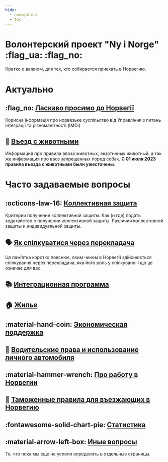 ```yaml
---
hide:
  - navigation
  - toc
---
```


# **Волонтерский проект "Ny i Norge"** :flag_ua: :flag_no: 
Кратко о важном, для тех, кто собирается приехать в Норвегию.

# Актуально

## :flag_no: [Ласкаво просимо до Норвегії](https://www.imdi.no/globalassets/illustrasjoner/ukraina/information-about-norwegian-society-2022---ukrainsk0822.pdf)
Корисна інформація про норвезьке суспільство від Управління з питань інтеграції та різноманітності (IMDi)

## :guide_dog: [Въезд с животными](animals.md)
Информация про правила ввоза животных, экзотичных животный, а так же информация про ввоз запрещенных пород собак. **С 01 июля 2023 правила въезда с животными были ужесточены**.

# Часто задаваемые вопросы

## :octicons-law-16: [Коллективная защита](collective-protection.md)
Критерии получение коллективной защиты. Как (и где) подать ходатайство о получении коллективной защиты. Различия коллективной защиты и индивидуальной защиты.

## :speaking_head: [Як спілкуватися через перекладача](https://www.imdi.no/globalassets/illustrasjoner/ukraina/a-fore-en-samtale-via-tolk_ukrainsk.pdf)
Ця пам’ятка коротко пояснює, яким чином в Норвегії здійснюється спілкування через перекладача, яка його роль у спілкуванні і що це означає для вас.

## :books: [Интеграционная программа](introduction-programme.md)

## :house: [Жилье](housing.md)

## :material-hand-coin: [Экономическая поддержка](benefits.md)

## :red_car: [Водительские права и использование личного автомобиля](automobile.md)

## :material-hammer-wrench: [Про работу в Норвегии](work.md)

## :customs: [Таможенные правила для въезжающих в Норвегию](toll.md)

## :fontawesome-solid-chart-pie: [Статистика](stats.md)

## :material-arrow-left-box: [Иные вопросы](other.md)
То, что пока мы еще не успели определить в отдельные страницы.